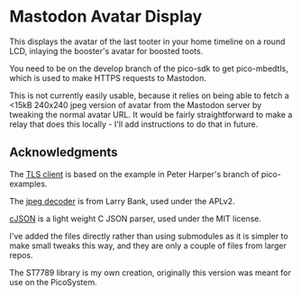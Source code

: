 # Mastodon Avatar Display <!-- omit in toc -->

This displays the avatar of the last tooter in your home timeline on a round LCD, inlaying the booster's avatar for boosted toots.

You need to be on the develop branch of the pico-sdk to get pico-mbedtls, which is used to make HTTPS requests to Mastodon.

This is not currently easily usable, because it relies on being able to fetch a <15kB 240x240 jpeg version of avatar from the Mastodon server by tweaking the normal avatar URL.  It would be fairly straightforward to make a relay that does this locally - I'll add instructions to do that in future.

## Acknowledgments

The [TLS client](https://github.com/peterharperuk/pico-examples/tree/add_mbedtls_example/pico_w/tls_client) is based on the example in Peter Harper's branch of pico-examples.

The [jpeg decoder](https://github.com/bitbank2/JPEGDEC) is from Larry Bank, used under the APLv2.

[cJSON](https://github.com/DaveGamble/cJSON) is a light weight C JSON parser, used under the MIT license.

I've added the files directly rather than using submodules as it is simpler to make small tweaks this way, and they are only a couple of files from larger repos.

The ST7789 library is my own creation, originally this version was meant for use on the PicoSystem.

